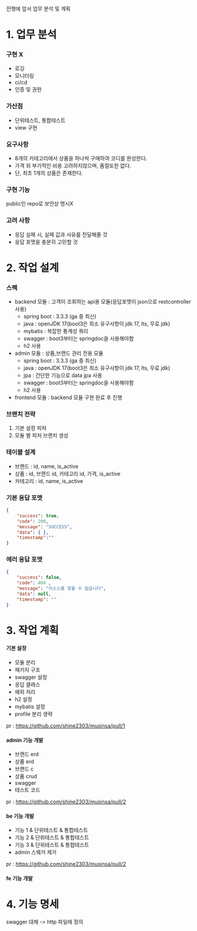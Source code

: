 진행에 앞서 업무 분석 및 계획

# 1. 업무 분석

### 구현 X
- 로깅
- 모니터링
- ci/cd
- 인증 및 권한

### 가산점

- 단위테스트, 통합테스트
- view 구현

### 요구사항
- 8개의 카테고리에서 상품을 하나씩 구매하여 코디를 완성한다.
- 가격 외 부가적인 비용 고려하지않으며, 품절또한 없다. 
- 단, 최초 1개의 상품은 존재한다.

### 구현 기능
public인 repo로 보안상 명시X

### 고려 사항
- 응답 실패 시, 실패 값과 사유를 전달해줄 것
- 응답 포맷을 충분히 고민할 것

# 2. 작업 설계

### 스펙
- backend 모듈 : 고객이 조회하는 api용 모듈(응답포맷이 json으로 restcontroller 사용)
  - spring boot : 3.3.3 (ga 중 최신)
  - java : openJDK 17(boot3은 최소 유구사항이 jdk 17, lts, 무료 jdk)
  - mybatis : 복잡한 통계성 쿼리
  - swagger : boot3부터는 springdoc을 사용해야함
  - h2 사용
- admin 모듈 : 상품,브랜드 관리 전용 모듈
  - spring boot : 3.3.3 (ga 중 최신)
  - java : openJDK 17(boot3은 최소 유구사항이 jdk 17, lts, 무료 jdk)
  - jpa : 간단한 기능으로 data jpa 사용
  - swagger : boot3부터는 springdoc을 사용해야함
  - h2 사용
- frontend 모듈 : backend 모듈 구현 완료 후 진행 

### 브랜치 전략
1. 기본 설정 피처
2. 모듈 별 피처 브랜치 생성

### 테이블 설계
- 브랜드 : id, name, is_active
- 상품 : id, 브랜드 id, 카테고리 id, 가격, is_active
- 카테고리 : id, name, is_active

### 기본 응답 포맷
```json
{
    "success": true,
    "code": 200,
    "message": "SUCCESS",
    "data": { },
    "timestamp":""
}
```
### 에러 응답 포맷
```json
{
    "success": false,
    "code": 404 ,
    "message": "리소스를 찾을 수 없습니다",
    "data": null,
    "timestamp": ""
}
```

# 3. 작업 계획

#### 기본 설정
- 모듈 분리
- 패키지 구조
- swagger 설정
- 응답 클래스
- 예외 처리
- h2 설정
- mybatis 설정
- profile 분리 생략

pr : https://github.com/shine2303/musinsa/pull/1

#### admin 기능 개발
- 브랜드 erd
- 상품 erd
- 브랜드 c
- 상품 crud
- swagger
- 테스트 코드

pr : https://github.com/shine2303/musinsa/pull/2

#### be 기능 개발
- 기능 1 & 단위테스트 & 통합테스트
- 기능 2 & 단위테스트 & 통합테스트
- 기능 3 & 단위테스트 & 통합테스트
- admin 스웨거 제거

pr : https://github.com/shine2303/musinsa/pull/2

#### fe 기능 개발

# 4. 기능 명세
swagger 대체 -> http 파일에 정의